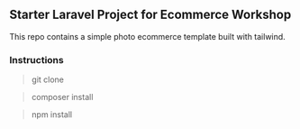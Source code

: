 ## Starter Laravel Project for Ecommerce Workshop

This repo contains a simple photo ecommerce template built with tailwind.

### Instructions

> git clone <this-project-url>

> composer install

> npm install
